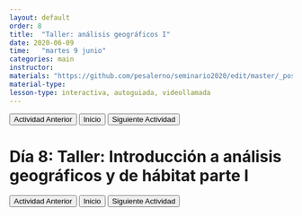 ```yaml
---
layout: default
order: 8
title:  "Taller: análisis geográficos I"
date: 2020-06-09
time:   "martes 9 junio"
categories: main
instructor: 
materials: "https://github.com/pesalerno/seminario2020/edit/master/_posts/2020-06-09-8_geografico1.md"
material-type:
lesson-type: interactiva, autoguiada, videollamada
---
```

<a href="https://github.com/pesalerno/seminario2020/blob/master/_posts/2020-06-06-7_divergencia.md"><button>Actividad Anterior</button></a>		<a href="https://pesalerno.github.io/seminario2020/"><button>Inicio</button></a>    <a href="https://github.com/pesalerno/seminario2020/blob/master/_posts/2020-06-10-9_geografico2.md"><button>Siguiente Actividad</button></a>

# Día 8: Taller: Introducción a análisis geográficos y de hábitat parte I

<a href="https://github.com/pesalerno/seminario2020/blob/master/_posts/2020-06-06-7_divergencia.md"><button>Actividad Anterior</button></a>		<a href="https://pesalerno.github.io/seminario2020/"><button>Inicio</button></a>    <a href="https://github.com/pesalerno/seminario2020/blob/master/_posts/2020-06-10-9_geografico2.md"><button>Siguiente Actividad</button></a>

